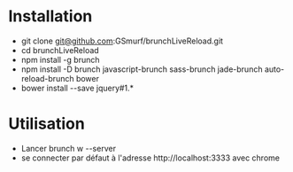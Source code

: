 # Installation
* git clone git@github.com:GSmurf/brunchLiveReload.git
* cd brunchLiveReload
* npm install -g brunch
* npm install -D brunch javascript-brunch sass-brunch jade-brunch auto-reload-brunch bower
* bower install --save jquery#1.*

# Utilisation
* Lancer brunch w --server
* se connecter par défaut à l'adresse http://localhost:3333 avec chrome

